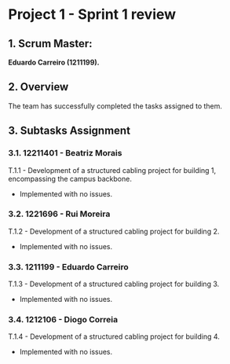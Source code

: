 # Project 1 - Sprint 1 review #

## 1. Scrum Master: ##
**Eduardo Carreiro (1211199).**

## 2. Overview ##
The team has successfully completed the tasks assigned to them.


## 3. Subtasks Assignment ##
### 3.1. 12211401 - Beatriz Morais ###
T.1.1 - Development of a structured cabling project for building 1, encompassing the campus backbone.
- Implemented with no issues.

### 3.2. 1221696 - Rui Moreira ###
T.1.2 - Development of a structured cabling project for building 2.
- Implemented with no issues.

### 3.3. 1211199 - Eduardo Carreiro ###
T.1.3 - Development of a structured cabling project for building 3.
- Implemented with no issues.

### 3.4. 1212106 - Diogo Correia ###
T.1.4 - Development of a structured cabling project for building 4.
- Implemented with no issues.

